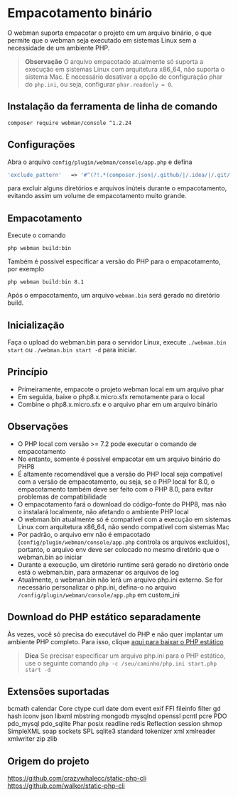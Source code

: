 # Empacotamento binário

O webman suporta empacotar o projeto em um arquivo binário, o que permite que o webman seja executado em sistemas Linux sem a necessidade de um ambiente PHP.

> **Observação**
> O arquivo empacotado atualmente só suporta a execução em sistemas Linux com arquitetura x86_64, não suporta o sistema Mac.
> É necessário desativar a opção de configuração phar do `php.ini`, ou seja, configurar `phar.readonly = 0`.

## Instalação da ferramenta de linha de comando
`composer require webman/console ^1.2.24`

## Configurações
Abra o arquivo `config/plugin/webman/console/app.php` e defina
```php
'exclude_pattern'   => '#^(?!.*(composer.json|/.github/|/.idea/|/.git/|/.setting/|/runtime/|/vendor-bin/|/build/|vendor/webman/admin))(.*)$#'
```
para excluir alguns diretórios e arquivos inúteis durante o empacotamento, evitando assim um volume de empacotamento muito grande.

## Empacotamento
Execute o comando
```
php webman build:bin
```
Também é possível especificar a versão do PHP para o empacotamento, por exemplo
```
php webman build:bin 8.1
```

Após o empacotamento, um arquivo `webman.bin` será gerado no diretório build.

## Inicialização
Faça o upload do webman.bin para o servidor Linux, execute `./webman.bin start` ou `./webman.bin start -d` para iniciar.

## Princípio
* Primeiramente, empacote o projeto webman local em um arquivo phar
* Em seguida, baixe o php8.x.micro.sfx remotamente para o local
* Combine o php8.x.micro.sfx e o arquivo phar em um arquivo binário

## Observações
* O PHP local com versão >= 7.2 pode executar o comando de empacotamento
* No entanto, somente é possível empacotar em um arquivo binário do PHP8
* É altamente recomendável que a versão do PHP local seja compatível com a versão de empacotamento, ou seja, se o PHP local for 8.0, o empacotamento também deve ser feito com o PHP 8.0, para evitar problemas de compatibilidade
* O empacotamento fará o download do código-fonte do PHP8, mas não o instalará localmente, não afetando o ambiente PHP local
* O webman.bin atualmente só é compatível com a execução em sistemas Linux com arquitetura x86_64, não sendo compatível com sistemas Mac
* Por padrão, o arquivo env não é empacotado (`config/plugin/webman/console/app.php` controla os arquivos excluídos), portanto, o arquivo env deve ser colocado no mesmo diretório que o webman.bin ao iniciar
* Durante a execução, um diretório runtime será gerado no diretório onde está o webman.bin, para armazenar os arquivos de log
* Atualmente, o webman.bin não lerá um arquivo php.ini externo. Se for necessário personalizar o php.ini, defina-o no arquivo `/config/plugin/webman/console/app.php` em custom_ini

## Download do PHP estático separadamente
Às vezes, você só precisa do executável do PHP e não quer implantar um ambiente PHP completo. Para isso, clique [aqui para baixar o PHP estático](https://www.workerman.net/download)

> **Dica**
> Se precisar especificar um arquivo php.ini para o PHP estático, use o seguinte comando `php -c /seu/caminho/php.ini start.php start -d`

## Extensões suportadas
bcmath
calendar
Core
ctype
curl
date
dom
event
exif
FFI
fileinfo
filter
gd
hash
iconv
json
libxml
mbstring
mongodb
mysqlnd
openssl
pcntl
pcre
PDO
pdo_mysql
pdo_sqlite
Phar
posix
readline
redis
Reflection
session
shmop
SimpleXML
soap
sockets
SPL
sqlite3
standard
tokenizer
xml
xmlreader
xmlwriter
zip
zlib

## Origem do projeto

https://github.com/crazywhalecc/static-php-cli
https://github.com/walkor/static-php-cli
